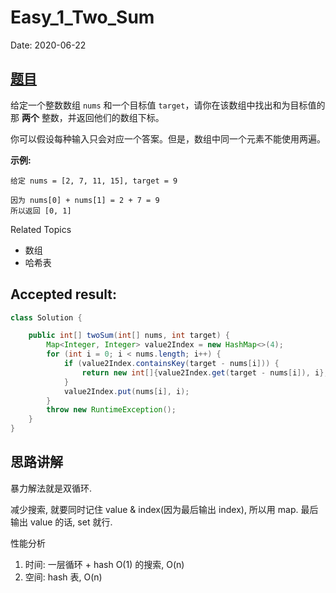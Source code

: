 # Easy_1_Two_Sum

Date: 2020-06-22

## [题目](https://leetcode-cn.com/problems/two-sum/)

给定一个整数数组 `nums` 和一个目标值 `target`，请你在该数组中找出和为目标值的那 **两个** 整数，并返回他们的数组下标。

你可以假设每种输入只会对应一个答案。但是，数组中同一个元素不能使用两遍。

**示例:**

    给定 nums = [2, 7, 11, 15], target = 9

    因为 nums[0] + nums[1] = 2 + 7 = 9
    所以返回 [0, 1]

Related Topics

* 数组
* 哈希表

## Accepted result:

```java
class Solution {

    public int[] twoSum(int[] nums, int target) {
        Map<Integer, Integer> value2Index = new HashMap<>(4);
        for (int i = 0; i < nums.length; i++) {
            if (value2Index.containsKey(target - nums[i])) {
                return new int[]{value2Index.get(target - nums[i]), i};
            }
            value2Index.put(nums[i], i);
        }
        throw new RuntimeException();
    }
}
```

## 思路讲解

暴力解法就是双循环.

减少搜索, 就要同时记住 value & index(因为最后输出 index), 所以用 map. 最后输出 value 的话, set 就行.

性能分析

1. 时间: 一层循环 + hash O(1) 的搜索, O(n)
1. 空间: hash 表, O(n)
